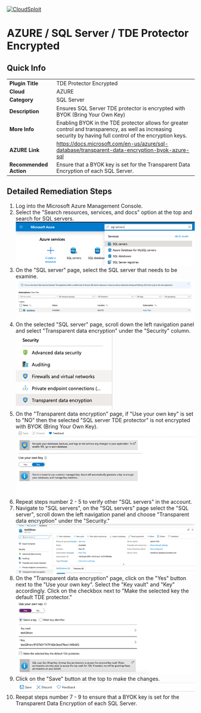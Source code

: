 [![CloudSploit](https://cloudsploit.com/img/logo-new-big-text-100.png "CloudSploit")](https://cloudsploit.com)

# AZURE / SQL Server / TDE Protector Encrypted

## Quick Info

| | |
|-|-|
| **Plugin Title** | TDE Protector Encrypted |
| **Cloud** | AZURE |
| **Category** | SQL Server |
| **Description** | Ensures SQL Server TDE protector is encrypted with BYOK (Bring Your Own Key) |
| **More Info** | Enabling BYOK in the TDE protector allows for greater control and transparency, as well as increasing security by having full control of the encryption keys. |
| **AZURE Link** | https://docs.microsoft.com/en-us/azure/sql-database/transparent-data-encryption-byok-azure-sql |
| **Recommended Action** | Ensure that a BYOK key is set for the Transparent Data Encryption of each SQL Server. |

## Detailed Remediation Steps

1. Log into the Microsoft Azure Management Console.
2. Select the "Search resources, services, and docs" option at the top and search for SQL servers. </br> <img src="/resources/azure/sqlserver/tde-protector-encrypted/step2.png"/>
3. On the "SQL server" page, select the SQL server that needs to be examine. </br> <img src="/resources/azure/sqlserver/tde-protector-encrypted/step3.png"/>
4. On the selected "SQL server" page, scroll down the left navigation panel and select "Transparent data encryption" under the "Security" column.</br> <img src="/resources/azure/sqlserver/tde-protector-encrypted/step4.png"/>
5. On the "Transparent data encryption" page, if "Use your own key" is set to "NO" then the selected "SQL server TDE protector" is not encrypted with BYOK (Bring Your Own Key).</br> <img src="/resources/azure/sqlserver/tde-protector-encrypted/step5.png"/>
6. Repeat steps number 2 - 5 to verify other "SQL servers" in the account.</br>
7. Navigate to "SQL servers", on the "SQL servers" page select the "SQL server", scroll down the left navigation panel and choose "Transparent data encryption" under the "Security."</br> <img src="/resources/azure/sqlserver/tde-protector-encrypted/step7.png"/>
8. On the "Transparent data encryption" page, click on the "Yes" button next to the "Use your own key". Select the "Key vault" and "Key" accordingly. Click on the checkbox next to "Make the selected key the default TDE protector."</br> <img src="/resources/azure/sqlserver/tde-protector-encrypted/step8.png"/>
9. Click on the "Save" button at the top to make the changes.</br> <img src="/resources/azure/sqlserver/tde-protector-encrypted/step9.png"/>
10. Reepat steps number 7 - 9 to ensure that a BYOK key is set for the Transparent Data Encryption of each SQL Server.</br>
